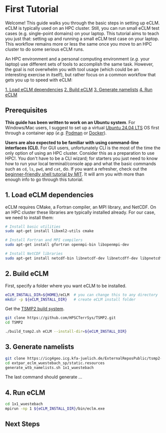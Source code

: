# First Tutorial

Welcome! This guide walks you through the basic steps in setting up eCLM. eCLM is typically used on an HPC cluster.
Still, you can run small eCLM test cases (e.g. single-point domains) on your laptop. This tutorial aims to teach you
just that: setting up and running a small eCLM test case on your laptop. This workflow remains more or less the same
once you move to an HPC cluster to do some serious eCLM runs.

An HPC environment and a personal computing environment (*e.g.* your laptop) use different sets of tools to accomplish
the same task. However, the goal is not overwhelm you with tool usage (which could be an interesting exercise in itself),
but rather focus on a common workflow that gets you up to speed with eCLM:

[1. Load eCLM dependencies](#my-multi-word-header)
[2. Build eCLM](#my-multi-word-header)
[3. Generate namelists](#my-multi-word-header)
[4. Run eCLM](#my-multi-word-header)

## Prerequisites

**This guide has been written to work on an Ubuntu system**. For Windows/Mac users, I suggest to set up a virtual
[Ubuntu 24.04 LTS] OS first through a container app (*e.g.* [Podman] or [Docker]).

**Users are also expected to be familiar with using command-line interfaces (CLI).** For GUI users, unfortunately CLI is
the most of the time the only option of using an HPC cluster. Consider this as a preparation to use HPC!. You don't have to be
a CLI wizard; for starters you just need to know how to run your local terminal/console app and what the basic commands
such as `cd`, `ls`, `pwd`, and `cat`, do. If you want a refresher, check out the [beginner-friendly shell tutorial by MIT].
It will arm you with more than enough info to go through this tutorial.

## 1. Load eCLM dependencies

eCLM requires CMake, a Fortran compiler, an MPI library, and NetCDF. On an HPC cluster these libraries are typically
installed already. For our case, we need to install them:

```sh
# Install basic utilities
sudo apt-get install libxml2-utils cmake

# Install Fortran and MPI compilers
sudo apt-get install gfortran openmpi-bin libopenmpi-dev

# Install NetCDF libraries
sudo apt-get install netcdf-bin libnetcdf-dev libnetcdff-dev libpnetcdf-dev
```

## 2. Build eCLM

First, specify a folder where you want eCLM to be installed.

```sh
eCLM_INSTALL_DIR=${HOME}/eCLM  # you can change this to any directory
mkdir -p ${eCLM_INSTALL_DIR}   # create eCLM install folder
```

Get the [TSMP2 build system](https://github.com/HPSCTerrSys/TSMP2).

```sh
git clone https://github.com/HPSCTerrSys/TSMP2.git
cd TSMP2
```

```sh
./build_tsmp2.sh eCLM --install-dir=${eCLM_INSTALL_DIR}
```

## 3. Generate namelists


```sh
git clone https://icg4geo.icg.kfa-juelich.de/ExternalReposPublic/tsmp2-static-files/extpar_eclm_wuestebach_sp.git
cd extpar_eclm_wuestebach_sp/static.resources
generate_wtb_namelists.sh 1x1_wuestebach
```

The last command should generate ...

## 4. Run eCLM

```sh
cd 1x1_wuestebach
mpirun -np 1 ${eCLM_INSTALL_DIR}/bin/eclm.exe
```

## Next Steps

[Podman]: https://docs.podman.io/en/latest/Tutorials.html
[Docker]: https://docs.docker.com/get-started
[VirtualBox]: https://www.virtualbox.org
[UTM]: https://mac.getutm.app
[Ubuntu 24.04 LTS]: https://hub.docker.com/_/ubuntu
[beginner-friendly shell tutorial by MIT]: https://missing.csail.mit.edu/2020/course-shell
